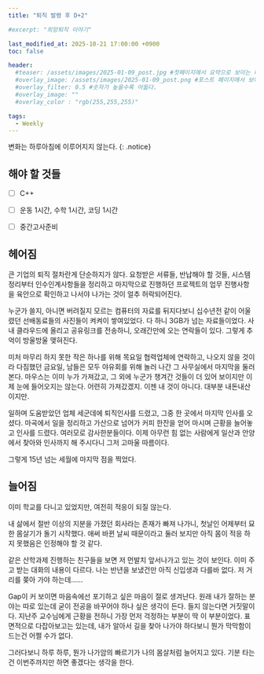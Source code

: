 ```yaml
---
title: "퇴직 발령 후 D+2"

#excerpt: "희망퇴직 이야기"

last_modified_at: 2025-10-21 17:00:00 +0900
toc: false

header:
  #teaser: /assets/images/2025-01-09_post.jpg #첫페이지에서 요약으로 보이는 페이지.
  #overlay_image: /assets/images/2025-01-09_post.png #포스트 페이지에서 보이는 이미지
  #overlay_filter: 0.5 #숫자가 높을수록 어둡다.
  #overlay_image: ""
  #overlay_color : "rgb(255,255,255)"

tags:
  - Weekly  
---
```


 변화는 하루아침에 이루어지지 않는다. 
{: .notice}


## 해야 할 것들
  - [ ] C++
  - [ ] 운동 1시간, 수학 1시간, 코딩 1시간
  - [ ] 중간고사준비
  
  

## 헤어짐

 큰 기업의 퇴직 절차란게 단순하지가 않다. 요청받은 서류들, 반납해야 할 것들, 시스템 정리부터 인수인계사항들을 정리하고 마지막으로 진행하던 프로젝트의 업무 진행사항을 육안으로 확인하고 나서야 나가는 것이 얼추 허락되어진다.   

 누군가 쓸지, 아니면 버려질지 모르는 컴퓨터의 자료를 뒤지다보니 십수년전 같이 어울렸던 선배동료들의 사진들이 켜켜이 쌓여있었다. 다 하니 3GB가 넘는 자료들이었다. 사내 클라우드에 올리고 공유링크를 전송하니, 오래간만에 오는 연락들이 있다. 그렇게 추억이 방울방울 맺혀진다.   

 미처 마무리 하지 못한 작은 하나를 위해 목요일 협력업체에 연락하고, 나오지 않을 것이라 다짐했던 금요일, 남들은 모두 야유회를 위해 놀러 나간 그 사무실에서 마지막을 둘러본다. 마우스는 이미 누가 가져갔고, 그 외에 누군가 챙겨간 것들이 더 있어 보이지만 이제 눈에 들어오지는 않는다. 어련히 가져갔겠지. 이젠 내 것이 아니다. 대부분 내돈내산이지만. 

 일하며 도움받았던 업체 세군데에 퇴직인사를 드렸고, 그중 한 곳에서 마지막 인사를 오셨다. 마곡에서 일을 정리하고 가산으로 넘어가 커피 한잔을 얻어 마시며 근황을 늘어놓고 인사를 드렸다. 여러모로 감사한분들이다. 이제 아무런 힘 없는 사람에게 일산과 안양에서 찾아와 인사까지 해 주시다니 그저 고마울 따름이다. 

 그렇게 15년 넘는 세월에 마지막 점을 찍었다. 


## 늘어짐
 이미 학교를 다니고 있었지만, 여전히 적응이 되질 않는다.   

 내 삶에서 절반 이상의 지분을 가졌던 회사라는 존재가 빠져 나가니, 첫날인 어제부터 묘한 몸살기가 돌기 시작했다. 애써 바뀐 날씨 때문이라고 둘러 보지만 아직 몸이 적응 하지 못했음은 인정해야 할 것 같다. 

 같은 산학과제 진행하는 친구들을 보면 저 먼발치 앞서나가고 있는 것이 보인다. 이미 주고 받는 대화의 내용이 다르다. 나는 반년을 보냈건만 아직 신입생과 다를바 없다. 저 거리를 쫒아 가야 하는데...... 

 Gap이 커 보이면 마음속에선 포기하고 싶은 마음이 절로 생겨난다. 원래 내가 잘하는 분야는 따로 있는데 굳이 전공을 바꾸어야 하나 싶은 생각이 든다. 들지 않는다면 거짓말이다. 지난주 교수님에게 근황을 전하니 가장 먼저 걱정하는 부분이 딱 이 부분이었다. 표면적으로 다잡아보고는 있는데, 내가 알아서 길을 찾아 나가야 하다보니 뭔가 막막함이 드는건 어쩔 수가 없다.

 그러다보니 하루 하루, 뭔가 나가암의 빠르기가 나의 몸살처럼 늘어지고 있다. 기분 타는건 이번주까지만 하면 좋겠다는 생각을 한다. 

